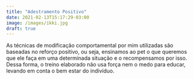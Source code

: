 ```yaml
---
title: "Adestramento Positivo"
date: 2021-02-13T15:17:29-03:00
image: /images/ikki.jpg
draft: true
---
```


As técnicas de modificação comportamental por mim utilizadas são baseadas no
reforço positivo, ou seja, ensinamos ao pet o que queremos que ele faça em uma
determinada situação e o recompensamos por isso. Dessa forma, o treino
elaborado não usa força nem o medo para educar, levando em conta o bem estar do
indivíduo.
